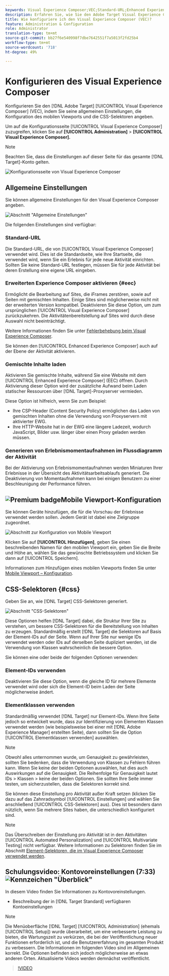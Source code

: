 ```yaml
---
keywords: Visual Experience Composer;VEC;Standard-URL;Enhanced Experience Composer;EOC;Mixed Content;Experience Snapshots;Mobile Viewport;CSS;CSS-Selektoren
description: Erfahren Sie, wie Sie den Adobe Target Visual Experience Composer (VEC) konfigurieren, indem Sie seine allgemeinen Einstellungen, die Konfiguration des mobilen Viewports und CSS-Selektoren angeben.
title: Wie konfiguriere ich den Visual Experience Composer (VEC)?
feature: Administration & Configuration
role: Administrator
translation-type: tm+mt
source-git-commit: bb27f6e540998f7dbe7642551f7a5013f2fd25b4
workflow-type: tm+mt
source-wordcount: '718'
ht-degree: 49%

---
```



# Konfigurieren des Visual Experience Composer

Konfigurieren Sie den [!DNL Adobe Target] [!UICONTROL Visual Experience Composer] (VEC), indem Sie seine allgemeinen Einstellungen, die Konfiguration des mobilen Viewports und die CSS-Selektoren angeben.

Um auf die Konfigurationsseite [!UICONTROL Visual Experience Composer] zuzugreifen, klicken Sie auf **[!UICONTROL Administration]** > **[!UICONTROL Visual Experience Composer].**

>[!NOTE]
>
>Beachten Sie, dass die Einstellungen auf dieser Seite für das gesamte [!DNL Target]-Konto gelten.

![Konfigurationsseite von Visual Experience Composer](/help/administrating-target/assets/vec.png)

## Allgemeine Einstellungen

Sie können allgemeine Einstellungen für den Visual Experience Composer angeben.

![Abschnitt &quot;Allgemeine Einstellungen&quot;](/help/administrating-target/assets/general-settings.png)

Die folgenden Einstellungen sind verfügbar:

### Standard-URL

Die Standard-URL, die von [!UICONTROL Visual Experience Composer] verwendet wird. Dies ist die Standardseite, wie Ihre Startseite, die verwendet wird, wenn Sie ein Erlebnis für jede neue Aktivität einrichten. Sollten Sie keine Standard-URL festlegen, müssen Sie für jede Aktivität bei deren Erstellung eine eigene URL eingeben.

### Erweiterten Experience Composer aktivieren {#eec}

Ermöglicht die Bearbeitung auf Sites, die iFrames zerstören, sowie auf Seiten mit gemischten Inhalten. Einige Sites sind möglicherweise nicht mit der erweiterten Version kompatibel. Deaktivieren Sie diese Option, um zum ursprünglichen [!UICONTROL Visual Experience Composer] zurückzukehren. Die Aktivitätenbereitstellung auf Sites wird durch diese Auswahl nicht beeinträchtigt.

Weitere Informationen finden Sie unter [Fehlerbehebung beim Visual Experience Composer](/help/c-experiences/c-visual-experience-composer/r-troubleshoot-composer/troubleshoot-composer.md).

Sie können den [!UICONTROL Enhanced Experience Composer] auch auf der Ebene der Aktivität aktivieren.

### Gemischte Inhalte laden

Aktivieren Sie gemischte Inhalte, während Sie eine Website mit dem [!UICONTROL Enhanced Experience Composer] (EEC) öffnen. Durch Aktivierung dieser Option wird der zusätzliche Aufwand beim Laden statischer Ressourcen über [!DNL Target]-Proxyserver vermieden.

Diese Option ist hilfreich, wenn Sie zum Beispiel:

* Ihre CSP-Header (Content Security Policy) ermöglichen das Laden von gemischten Inhalten ohne die Verwendung von Proxyservern mit aktivierter EWG.
* Ihre HTTP-Website hat in der EWG eine längere Ladezeit, wodurch JavaScript, Bilder usw. länger über einen Proxy geladen werden müssen.

### Generieren von Erlebnismomentaufnahmen im Flussdiagramm der Aktivität

Bei der Aktivierung von Erlebnismomentaufnahmen werden Miniaturen Ihrer Erlebnisse in der Übersicht des Aktivitätsarbeitsablaufs generiert. Die Deaktivierung von Momentaufnahmen kann bei einigen Benutzern zu einer Beschleunigung der Performance führen.

## ![Premium ](/help/assets/premium.png) badgeMobile Viewport-Konfiguration

Sie können Geräte hinzufügen, die für die Vorschau der Erlebnisse verwendet werden sollen. Jedem Gerät ist dabei eine Zielgruppe zugeordnet.

![Abschnitt zur Konfiguration von Mobile Viewport](/help/administrating-target/assets/mobile-viewport-configuration.png)

Klicken Sie auf **[!UICONTROL Hinzufügen]**, geben Sie einen beschreibenden Namen für den mobilen Viewport ein, geben Sie die Breite und Höhe an, wählen Sie das gewünschte Betriebssystem und klicken Sie dann auf [!UICONTROL Speichern].

Informationen zum Hinzufügen eines mobilen Viewports finden Sie unter [Mobile Viewport – Konfiguration](/help/c-experiences/c-visual-experience-composer/mobile-viewports.md).

## CSS-Selektoren {#css}

Geben Sie an, wie [!DNL Target] CSS-Selektoren generiert.

![Abschnitt &quot;CSS-Selektoren&quot;](/help/administrating-target/assets/css-selectors.png)

Diese Optionen helfen [!DNL Target] dabei, die Struktur Ihrer Site zu verstehen, um bessere CSS-Selektoren für die Bereitstellung von Inhalten zu erzeugen. Standardmäßig erstellt [!DNL Target] die Selektoren auf Basis der Element-IDs auf der Seite. Wenn auf Ihrer Site nur wenige IDs verwendet werden oder IDs auf derselben Seite dupliziert werden, ist die Verwendung von Klassen wahrscheinlich die bessere Option.

Sie können eine oder beide der folgenden Optionen verwenden:

### Element-IDs verwenden

Deaktivieren Sie diese Option, wenn die gleiche ID für mehrere Elemente verwendet wird oder sich die Element-ID beim Laden der Seite möglicherweise ändert.

### Elementklassen verwenden

Standardmäßig verwendet [!DNL Target] nur Element-IDs. Wenn Ihre Seite jedoch so entwickelt wurde, dass zur Identifizierung von Elementen Klassen verwendet werden (wie beispielsweise bei einer mit [!DNL Adobe Experience Manager] erstellten Seite), dann sollten Sie die Option [!UICONTROL Elementklassen verwenden] auswählen.

>[!NOTE]
>
>Obwohl alles unternommen wurde, um Genauigkeit zu gewährleisten, sollten Sie bedenken, dass die Verwendung von Klassen zu Fehlern führen kann. Wenn Sie keine der beiden Optionen auswählen, hat dies auch Auswirkungen auf die Genauigkeit. Die Reihenfolge für Genauigkeit lautet IDs > Klassen > keine der beiden Optionen. Sie sollten Ihre Seite immer testen, um sicherzustellen, dass die Selektoren korrekt sind.

Sie können diese Einstellung pro Aktivität außer Kraft setzen (klicken Sie dazu auf das Zahnradsymbol [!UICONTROL Einstellungen] und wählen Sie anschließend [!UICONTROL CSS-Selektoren] aus). Dies ist besonders dann nützlich, wenn Sie mehrere Sites haben, die unterschiedlich konfiguriert sind.

>[!NOTE]
>
>Das Überschreiben der Einstellung pro Aktivität ist in den Aktivitäten [!UICONTROL Automated Personalization] und [!UICONTROL Multivariate Testing] nicht verfügbar.  Weitere Informationen zu Selektoren finden Sie im Abschnitt [Element-Selektoren, die im Visual Experience Composer verwendet werden](/help/c-experiences/c-visual-experience-composer/vec-selectors.md).

## Schulungsvideo: Kontovoreinstellungen (7:33) ![Kennzeichen &quot;Überblick&quot;](/help/assets/overview.png)

In diesem Video finden Sie Informationen zu Kontovoreinstellungen.

* Beschreibung der in [!DNL Target Standard] verfügbaren Kontoeinstellungen

>[!NOTE]
>
>Die Menüoberfläche [!DNL Target] [!UICONTROL Administration] (ehemals [!UICONTROL Setup]) wurde überarbeitet, um eine verbesserte Leistung zu bieten, die Wartungszeit zu verkürzen, die bei der Veröffentlichung neuer Funktionen erforderlich ist, und die Benutzererfahrung im gesamten Produkt zu verbessern. Die Informationen im folgenden Video sind im Allgemeinen korrekt. Die Optionen befinden sich jedoch möglicherweise an etwas anderen Orten. Aktualisierte Videos werden demnächst veröffentlicht.

>[!VIDEO](https://video.tv.adobe.com/v/17379)
